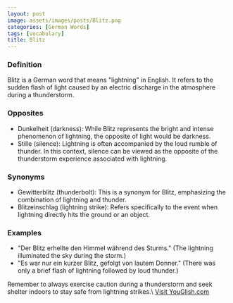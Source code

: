 ```yaml
---
layout: post
image: assets/images/posts/Blitz.png
categories: [German Words]
tags: [vocabulary]
title: Blitz
---
```


### Definition

Blitz is a German word that means "lightning" in English. It refers to the sudden flash of light caused by an electric discharge in the atmosphere during a thunderstorm. 

### Opposites

- Dunkelheit (darkness): While Blitz represents the bright and intense phenomenon of lightning, the opposite of light would be darkness.
- Stille (silence): Lightning is often accompanied by the loud rumble of thunder. In this context, silence can be viewed as the opposite of the thunderstorm experience associated with lightning.

### Synonyms

- Gewitterblitz (thunderbolt): This is a synonym for Blitz, emphasizing the combination of lightning and thunder.
- Blitzeinschlag (lightning strike): Refers specifically to the event when lightning directly hits the ground or an object.

### Examples

- "Der Blitz erhellte den Himmel während des Sturms." (The lightning illuminated the sky during the storm.)
- "Es war nur ein kurzer Blitz, gefolgt von lautem Donner." (There was only a brief flash of lightning followed by loud thunder.)

Remember to always exercise caution during a thunderstorm and seek shelter indoors to stay safe from lightning strikes.\ <a id="yg-widget-0" class="youglish-widget" data-query="Blitz" data-lang="german" data-components="8412" data-auto-start="0" data-bkg-color="theme_light" data-title="How%20to%20pronounce%20Blitz%20in%20German"  rel="nofollow" href="https://youglish.com">Visit YouGlish.com</a><script async src="https://youglish.com/public/emb/widget.js" charset="utf-8"></script>